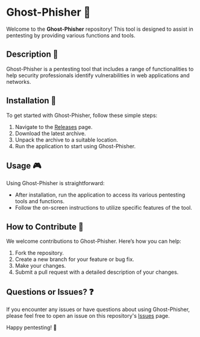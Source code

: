 # Ghost-Phisher 👻

Welcome to the **Ghost-Phisher** repository! This tool is designed to assist in pentesting by providing various functions and tools.

## Description 📝

Ghost-Phisher is a pentesting tool that includes a range of functionalities to help security professionals identify vulnerabilities in web applications and networks.

## Installation 🔽

To get started with Ghost-Phisher, follow these simple steps:

1. Navigate to the [Releases](../../releases) page.
2. Download the latest archive.
3. Unpack the archive to a suitable location.
4. Run the application to start using Ghost-Phisher.

## Usage 🎮

Using Ghost-Phisher is straightforward:
- After installation, run the application to access its various pentesting tools and functions.
- Follow the on-screen instructions to utilize specific features of the tool.

## How to Contribute 🤝

We welcome contributions to Ghost-Phisher. Here’s how you can help:

1. Fork the repository.
2. Create a new branch for your feature or bug fix.
3. Make your changes.
4. Submit a pull request with a detailed description of your changes.

## Questions or Issues? ❓

If you encounter any issues or have questions about using Ghost-Phisher, please feel free to open an issue on this repository's [Issues](../../issues) page.

Happy pentesting! 🎉
